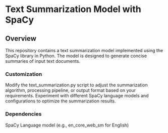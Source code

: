# Text Summarization Model with SpaCy

## Overview

This repository contains a text summarization model implemented using the SpaCy library in Python. The model is designed to generate concise summaries of input text documents.

### Customization

Modify the text_summarization.py script to adjust the summarization algorithm, processing pipeline, or output format based on your requirements.
Experiment with different SpaCy language models and configurations to optimize the summarization results.

### Dependencies

SpaCy
Language model (e.g., en_core_web_sm for English)
